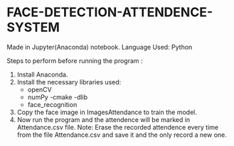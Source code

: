 # FACE-DETECTION-ATTENDENCE-SYSTEM

Made in Jupyter(Anaconda) notebook. 
Language Used: Python

Steps to perform before running the program :
1. Install Anaconda.
2. Install the necessary libraries used:
      - openCV
      - numPy
      -cmake
      -dlib
      - face_recognition
3. Copy the face image in ImagesAttendance to train the model.
4. Now run the program and the attendence will be marked in Attendance.csv file.
    Note: Erase the recorded attendence every time from the file Attendance.csv and save it and the only record a new one.
